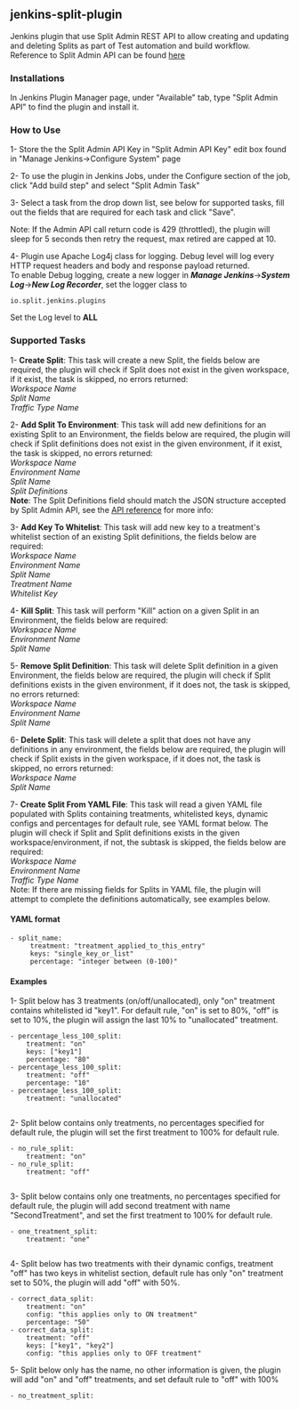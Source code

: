 <h2 id="jenkins-split-plugin" class="header-anchor">jenkins-split-plugin</h2>
<p>Jenkins plugin that use Split Admin REST API to allow creating and updating and deleting Splits as part of Test automation and build workflow.<br />
Reference to Split Admin API can be found <a href="https://docs.split.io/reference">here</a></p>
<h3 id="installations" class="header-anchor">Installations</h3>
<p>In Jenkins Plugin Manager page, under "Available" tab, type "Split Admin API" to find the plugin and install it.</p>
<h3 id="how-to-use" class="header-anchor">How to Use</h3>
<p>1- Store the the Split Admin API Key in "Split Admin API Key" edit box found in "Manage Jenkins-&gt;Configure System" page</p>
<p>2- To use the plugin in Jenkins Jobs, under the Configure section of the job, click "Add build step" and select "Split Admin Task"</p>
<p>3- Select a task from the drop down list, see below for supported tasks, fill out the fields that are required for each task and click "Save".</p>
<p>Note: If the Admin API call return code is 429 (throttled), the plugin will sleep for 5 seconds then retry the request, max retired are capped at 10.   </p>
<p>4- Plugin use Apache Log4j class for logging. Debug level will log every HTTP request headers and body and response payload returned.<br />
To enable Debug logging, create a new logger in <strong><em>Manage Jenkins</em></strong>-&gt;<strong><em>System Log</em></strong>-&gt;<strong><em>New Log Recorder</em></strong>, set the logger class to</p>
<pre class="prettyprint"><code>io.split.jenkins.plugins</code></pre>
<p>Set the Log level to <strong>ALL</strong></p>
<h3 id="supported-tasks" class="header-anchor">Supported Tasks</h3>
<p>1- <strong>Create Split</strong>: This task will create a new Split, the fields below are required, the plugin will check if Split does not exist in the given workspace, if it exist, the task is skipped, no errors returned: <br />
    <em>Workspace Name</em><br />
    <em>Split Name</em><br />
    <em>Traffic Type Name</em></p>
<p>2- <strong>Add Split To Environment</strong>: This task will add new definitions for an existing Split to an Environment, the fields below are required, the plugin will check if Split definitions does not exist in the given environment, if it exist, the task is skipped, no errors returned:  <br />
    <em>Workspace Name</em><br />
    <em>Environment Name</em><br />
    <em>Split Name</em><br />
    <em>Split Definitions</em><br />
<strong>Note</strong>: The Split Definitions field should match the JSON structure accepted by Split Admin API, see the <a href="https://docs.split.io/reference#create-split-definition-in-environment">API reference</a> for more info: </p>
<p>3- <strong>Add Key To Whitelist</strong>: This task will add new key to a treatment's whitelist section of an existing Split definitions, the fields below are required:<br />
    <em>Workspace Name</em><br />
    <em>Environment Name</em><br />
    <em>Split Name</em><br />
    <em>Treatment Name</em><br />
    <em>Whitelist Key</em></p>
<p>4- <strong>Kill Split</strong>: This task will perform "Kill" action on a given Split in an Environment,  the fields below are required:<br />
    <em>Workspace Name</em><br />
    <em>Environment Name</em><br />
    <em>Split Name</em></p>
<p>5- <strong>Remove Split Definition</strong>: This task will delete Split definition in a given Environment, the fields below are required, the plugin will check if Split definitions exists in the given environment, if it does not, the task is skipped, no errors returned:<br />
    <em>Workspace Name</em><br />
    <em>Environment Name</em><br />
    <em>Split Name</em></p>
<p>6- <strong>Delete Split</strong>: This task will delete a split that does not have any definitions in any environment, the fields below are required, the plugin will check if Split exists in the given workspace, if it does not, the task is skipped, no errors returned:<br />
    <em>Workspace Name</em><br />
    <em>Split Name</em></p>
<p>7- <strong>Create Split From YAML File</strong>: This task will read a given YAML file populated with Splits containing treatments, whitelisted keys, dynamic configs and percentages for default rule, see YAML format below. The plugin will check if Split and Split definitions exists in the given workspace/environment, if not, the subtask is skipped, the fields below are required:<br />
    <em>Workspace Name</em><br />
    <em>Environment Name</em><br />
    <em>Traffic Type Name</em><br />
Note: If there are missing fields for Splits in YAML file, the plugin will attempt to complete the definitions automatically, see examples below. </p>
<h4 id="yaml-format" class="header-anchor">YAML format</h4>
<pre class="prettyprint"><code>- split_name:
     treatment: "treatment_applied_to_this_entry"
     keys: "single_key_or_list"
     percentage: "integer between (0-100)"</code></pre>
<h4 id="examples" class="header-anchor">Examples</h4>
<p>1- Split below has 3 treatments (on/off/unallocated), only "on" treatment contains whitelisted id "key1". For default rule, "on" is set to 80%, "off" is set to 10%, the plugin will assign the last 10% to "unallocated" treatment. </p>
<pre class="prettyprint"><code>- percentage_less_100_split:
    treatment: "on"
    keys: ["key1"]
    percentage: "80"
- percentage_less_100_split:
    treatment: "off"
    percentage: "10"
- percentage_less_100_split:
    treatment: "unallocated"</code></pre>
<pre class="prettyprint"><code></code></pre>
<p>2- Split below contains only treatments, no percentages specified for default rule, the plugin will set the first treatment to 100% for default rule.</p>
<pre class="prettyprint"><code>- no_rule_split:
    treatment: "on"
- no_rule_split:
    treatment: "off"</code></pre>
<pre class="prettyprint"><code></code></pre>
<p>3- Split below contains only one treatments, no percentages specified for default rule, the plugin will add second treatment with name "SecondTreatment", and set the first treatment to 100% for default rule.</p>
<pre class="prettyprint"><code>- one_treatment_split:
    treatment: "one"</code></pre>
<pre class="prettyprint"><code></code></pre>
<p>4- Split below has two treatments with their dynamic configs, treatment "off" has two keys in whitelist section, default rule has only "on" treatment set to 50%, the plugin will add "off" with 50%.</p>
<pre class="prettyprint"><code>- correct_data_split:
    treatment: "on"
    config: "this applies only to ON treatment"
    percentage: "50"
- correct_data_split:
    treatment: "off"
    keys: ["key1", "key2"]
    config: "this applies only to OFF treatment"</code></pre>
<p>5- Split below only has the name, no other information is given, the plugin will add "on" and "off" treatments, and set default rule to "off" with 100%</p>
<pre class="prettyprint"><code>- no_treatment_split:</code></pre>
